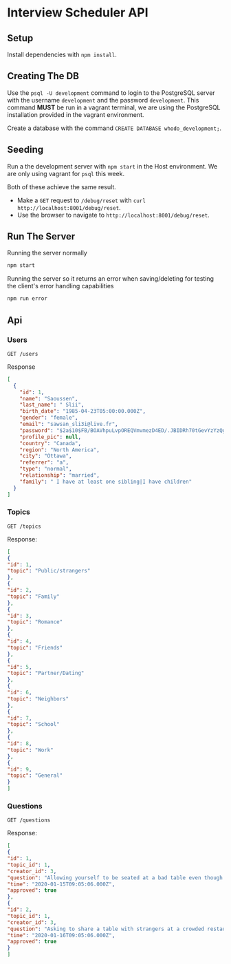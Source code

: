 # Interview Scheduler API

## Setup

Install dependencies with `npm install`.

## Creating The DB

Use the `psql -U development` command to login to the PostgreSQL server with the username `development` and the password `development`. This command **MUST** be run in a vagrant terminal, we are using the PostgreSQL installation provided in the vagrant environment.

Create a database with the command `CREATE DATABASE whodo_development;`.



## Seeding

Run a the development server with `npm start` in the Host environment. We are only using vagrant for `psql` this week.

Both of these achieve the same result.

- Make a `GET` request to `/debug/reset` with `curl http://localhost:8001/debug/reset`.
- Use the browser to navigate to `http://localhost:8001/debug/reset`.


## Run The Server

Running the server normally
```sh
npm start
```

Running the server so it returns an error when saving/deleting for testing the client's error handling capabilities
```sh
npm run error
```

## Api

### Users

`GET /users`

Response

```json
[
  {
    "id": 1,
    "name": "Saoussen",
    "last_name": " Slii",
    "birth_date": "1985-04-23T05:00:00.000Z",
    "gender": "female",
    "email": "sawsan_sli3i@live.fr",
    "password": "$2a$10$FB/BOAVhpuLvpOREQVmvmezD4ED/.JBIDRh70tGevYzYzQgFId2u",
    "profile_pic": null,
    "country": "Canada",
    "region": "North America",
    "city": "Ottawa",
    "referrer": "a",
    "type": "normal",
    "relationship": "married",
    "family": " I have at least one sibling|I have children"
  }
]
```

### Topics

`GET /topics`

Response:

```json
[
{
"id": 1,
"topic": "Public/strangers"
},
{
"id": 2,
"topic": "Family"
},
{
"id": 3,
"topic": "Romance"
},
{
"id": 4,
"topic": "Friends"
},
{
"id": 5,
"topic": "Partner/Dating"
},
{
"id": 6,
"topic": "Neighbors"
},
{
"id": 7,
"topic": "School"
},
{
"id": 8,
"topic": "Work"
},
{
"id": 9,
"topic": "General"
}
]
```



### Questions

`GET /questions`

Response:

```json
[
{
"id": 1,
"topic_id": 1,
"creator_id": 3,
"question": "Allowing yourself to be seated at a bad table even though you had reservations",
"time": "2020-01-15T09:05:06.000Z",
"approved": true
},
{
"id": 2,
"topic_id": 1,
"creator_id": 3,
"question": "Asking to share a table with strangers at a crowded restaurant or bar",
"time": "2020-01-16T09:05:06.000Z",
"approved": true
}
]
```
